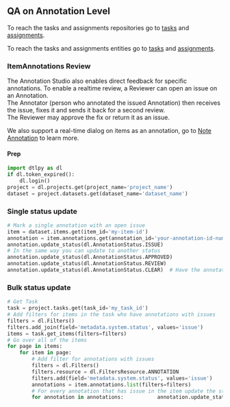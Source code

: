 ## QA on Annotation Level  
To reach the tasks and assignments repositories go to <a href="https://sdk-docs.dataloop.ai/en/latest/repositories.html#module-dtlpy.repositories.tasks" target="_blank">tasks</a> and <a href="https://sdk-docs.dataloop.ai/en/latest/repositories.html#module-dtlpy.repositories.assignments" target="_blank">assignments</a>.  
  
  
To reach the tasks and assignments entities go to <a href="https://sdk-docs.dataloop.ai/en/latest/entities.html#module-dtlpy.entities.task" target="_blank">tasks</a> and <a href="https://sdk-docs.dataloop.ai/en/latest/entities.html#module-dtlpy.entities.assignment" target="_blank">assignments</a>.  
### ItemAnnotations Review  
The Annotation Studio also enables direct feedback for specific annotations. To enable a realtime review, a Reviewer can open an issue on an Annotation.  
The Annotator (person who annotated the issued Annotation) then receives the issue, fixes it and sends it back for a second review.  
The Reviewer may approve the fix or return it as an issue.  
  
We also support a real-time dialog on items as an annotation, go to <a href="https://dataloop.ai/docs/note-annotation" target="_blank">Note Annotation</a> to learn more.  
#### Prep  

```python
import dtlpy as dl
if dl.token_expired():
    dl.login()
project = dl.projects.get(project_name='project_name')
dataset = project.datasets.get(dataset_name='dataset_name')
```
### Single status update  

```python
# Mark a single annotation with an open issue
item = dataset.items.get(item_id='my-item-id')
annotation = item.annotations.get(annotation_id='your-annotation-id-number')
annotation.update_status(dl.AnnotationStatus.ISSUE)
# In the same way you can update to another status
annotation.update_status(dl.AnnotationStatus.APPROVED)
annotation.update_status(dl.AnnotationStatus.REVIEW)
annotation.update_status(dl.AnnotationStatus.CLEAR)  # Have the annotation without status
```
### Bulk status update  

```python
# Get Task
task = project.tasks.get(task_id='my_task_id')
# Add filters for items in the task who have annotations with issues
filters = dl.Filters()
filters.add_join(field='metadata.system.status', values='issue')
items = task.get_items(filters=filters)
# Go over all of the items
for page in items:
    for item in page:
        # Add filter for annotations with issues
        filters = dl.Filters()
        filters.resource = dl.FiltersResource.ANNOTATION
        filters.add(field='metadata.system.status', values='issue')
        annotations = item.annotations.list(filters=filters)
        # For every annotation that has issue in the item update the status to "for review"
        for annotation in annotations:           annotation.update_status(dl.AnnotationStatus.REVIEW)
```
